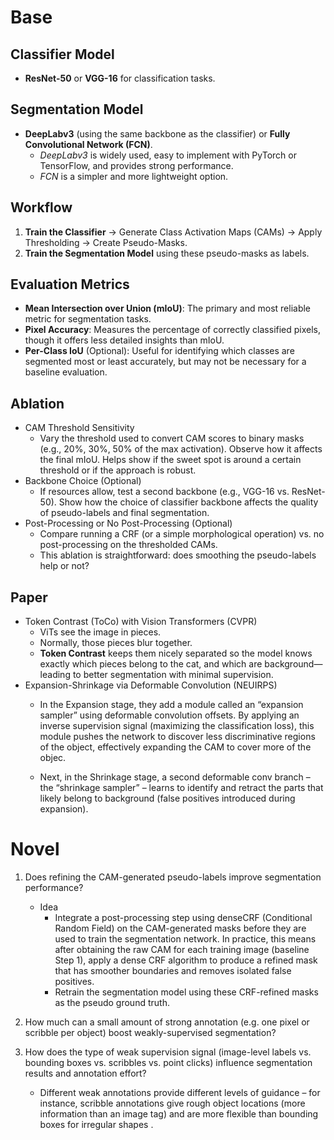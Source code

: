 # Base

## Classifier Model  
- **ResNet-50** or **VGG-16** for classification tasks.  

## Segmentation Model  
- **DeepLabv3** (using the same backbone as the classifier) or **Fully Convolutional Network (FCN)**.  
  - *DeepLabv3* is widely used, easy to implement with PyTorch or TensorFlow, and provides strong performance.  
  - *FCN* is a simpler and more lightweight option.  

## Workflow  
1. **Train the Classifier** → Generate Class Activation Maps (CAMs) → Apply Thresholding → Create Pseudo-Masks.  
2. **Train the Segmentation Model** using these pseudo-masks as labels.  

## Evaluation Metrics  

- **Mean Intersection over Union (mIoU)**: The primary and most reliable metric for segmentation tasks.  
- **Pixel Accuracy**: Measures the percentage of correctly classified pixels, though it offers less detailed insights than mIoU.  
- **Per-Class IoU** (Optional): Useful for identifying which classes are segmented most or least accurately, but may not be necessary for a baseline evaluation.

## Ablation
- CAM Threshold Sensitivity
    - Vary the threshold used to convert CAM scores to binary masks (e.g., 20%, 30%, 50% of the max activation).
    Observe how it affects the final mIoU.
    Helps show if the sweet spot is around a certain threshold or if the approach is robust.
- Backbone Choice (Optional)
    - If resources allow, test a second backbone (e.g., VGG-16 vs. ResNet-50).
    Show how the choice of classifier backbone affects the quality of pseudo-labels and final segmentation.
- Post-Processing or No Post-Processing (Optional)
    - Compare running a CRF (or a simple morphological operation) vs. no post-processing on the thresholded CAMs.
    - This ablation is straightforward: does smoothing the pseudo-labels help or not?


## Paper
- Token Contrast (ToCo) with Vision Transformers (CVPR)
    - ViTs see the image in pieces.
    - Normally, those pieces blur together.
    - **Token Contrast** keeps them nicely separated so the model knows exactly which pieces belong to the cat, and which are background—leading to better segmentation with minimal supervision.
- Expansion-Shrinkage via Deformable Convolution (NEUIRPS)
    - In the Expansion stage, they add a module called an “expansion sampler” using deformable convolution offsets. By applying an inverse supervision signal (maximizing the classification loss), this module pushes the network to discover less discriminative regions of the object, effectively expanding the CAM to cover more of the objec.

    - Next, in the Shrinkage stage, a second deformable conv branch – the “shrinkage sampler” – learns to identify and retract the parts that likely belong to background (false positives introduced during expansion).  

# Novel

1. Does refining the CAM-generated pseudo-labels improve segmentation performance?
    - Idea
        - Integrate a post-processing step using denseCRF (Conditional Random Field) on the CAM-generated masks before they are used to train the segmentation network. In practice, this means after obtaining the raw CAM for each training image (baseline Step 1), apply a dense CRF algorithm to produce a refined mask that has smoother boundaries and removes isolated false positives. 
        - Retrain the segmentation model using these CRF-refined masks as the pseudo ground truth. 

2. How much can a small amount of strong annotation (e.g. one pixel or scribble per object) boost weakly-supervised segmentation?
3. How does the type of weak supervision signal (image-level labels vs. bounding boxes vs. scribbles vs. point clicks) influence segmentation results and annotation effort? 
    - Different weak annotations provide different levels of guidance – for instance, scribble annotations give rough object locations (more information than an image tag) and are more flexible than bounding boxes for irregular shapes .
